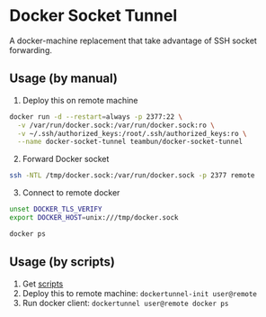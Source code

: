 # Docker Socket Tunnel
A docker-machine replacement that take advantage of SSH socket forwarding.


## Usage (by manual)
1. Deploy this on remote machine
```bash
docker run -d --restart=always -p 2377:22 \
  -v /var/run/docker.sock:/var/run/docker.sock:ro \
  -v ~/.ssh/authorized_keys:/root/.ssh/authorized_keys:ro \
  --name docker-socket-tunnel teambun/docker-socket-tunnel
```

2. Forward Docker socket
```bash
ssh -NTL /tmp/docker.sock:/var/run/docker.sock -p 2377 remote
```

3. Connect to remote docker
```bash
unset DOCKER_TLS_VERIFY
export DOCKER_HOST=unix:///tmp/docker.sock

docker ps
```


## Usage (by scripts)
1. Get [scripts](./scripts)
2. Deploy this to remote machine: `dockertunnel-init user@remote`
3. Run docker client: `dockertunnel user@remote docker ps`
